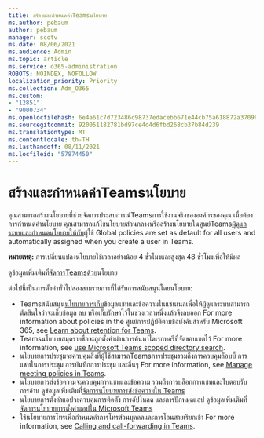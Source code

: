 ```yaml
---
title: สร้างและกําหนดค่าTeamsนโยบาย
ms.author: pebaum
author: pebaum
manager: scotv
ms.date: 08/06/2021
ms.audience: Admin
ms.topic: article
ms.service: o365-administration
ROBOTS: NOINDEX, NOFOLLOW
localization_priority: Priority
ms.collection: Adm_O365
ms.custom:
- "12851"
- "9000734"
ms.openlocfilehash: 6e4a61c7d723486c98737edacebb671e44cb75a618872a37098642021aa70c38
ms.sourcegitcommit: 920051182781bd97ce4d4d6fbd268cb37b84d239
ms.translationtype: MT
ms.contentlocale: th-TH
ms.lasthandoff: 08/11/2021
ms.locfileid: "57874450"
---
```

# <a name="create-and-configure-teams-policies"></a>สร้างและกําหนดค่าTeamsนโยบาย

คุณสามารถสร้างนโยบายที่ช่วยจัดการประสบการณ์Teamsการใช้งานจริงขององค์กรของคุณ เมื่อต้องการกําหนดค่านโยบาย คุณสามารถแก้ไขนโยบายส่วนกลางหรือสร้างนโยบายในศูนย์Teams[ผู้ดูแลระบบ](https://admin.microsoft.com/)[และกําหนดนโยบายให้กับ](https://docs.microsoft.com/microsoftteams/assign-policies)ผู้ใช้ Global policies are set as default for all users and automatically assigned when you create a user in Teams.

**หมายเหตุ:** การเปลี่ยนแปลงนโยบายใช้เวลาอย่างน้อย 4 ชั่วโมงและสูงสุด 48 ชั่วโมงเพื่อให้มีผล 

ดูข้อมูลเพิ่มเติมที่[จัดการTeamsด้วย](https://docs.microsoft.com/microsoftteams/manage-teams-with-policies)นโยบาย

ต่อไปนี้เป็นการตั้งค่าทั่วไปสองสามรายการที่ได้รับการสนับสนุนโดยนโยบาย:

- Teamsสนับสนุน[นโยบายการเก็บ](https://docs.microsoft.com/microsoftteams/retention-policies)ข้อมูลแชทและข้อความในแชนเนลเพื่อให้ผู้ดูแลระบบสามารถตัดสินใจว่าจะเก็บข้อมูล ลบ หรือเก็บรักษาไว้ในช่วงเวลาหนึ่งแล้วจึงลบออก For more information about policies in the ศูนย์การปฏิบัติตามข้อบังคับสําหรับ Microsoft 365, see [Learn about retention for Teams](https://docs.microsoft.com/microsoftteams/assign-policies).
- Teamsนโยบายสมุดรายชื่อจะถูกตั้งค่าผ่านการค้นหาไดเรกทอรีที่จัดขอบเขตไว้ For more information, see [use Microsoft Teams scoped directory search](https://docs.microsoft.com/MicrosoftTeams/teams-scoped-directory-search).
- นโยบายการประชุมจะควบคุมสิ่งที่ผู้ใช้สามารถTeamsการประชุมรวมถึงการควบคุมล็อบบี้ การแชทในการประชุม การบันทึกการประชุม และอื่นๆ For more information, see [Manage meeting policies in Teams](https://docs.microsoft.com/microsoftteams/meeting-policies-in-teams).
- นโยบายการส่งข้อความจะควบคุมการแชทและข้อความ รวมถึงการบล็อกการแชทและใบตอบรับการอ่าน ดูข้อมูลเพิ่มเติมที่[จัดการนโยบายการส่งข้อความใน Teams](https://docs.microsoft.com/microsoftteams/messaging-policies-in-teams)
- นโยบายการตั้งค่าแอปจะควบคุมการติดตั้ง การอัปโหลด และการปักหมุดแอป ดูข้อมูลเพิ่มเติมที่[จัดการนโยบายการตั้งค่าแอปใน Microsoft Teams](https://docs.microsoft.com/MicrosoftTeams/teams-app-setup-policies)
- ใช้นโยบายการโทรเพื่อกําหนดค่าการโทรส่วนบุคคลและการโอนสายเรียกเข้า For more information, see [Calling and call-forwarding in Teams](https://docs.microsoft.com/MicrosoftTeams/teams-calling-policy).

